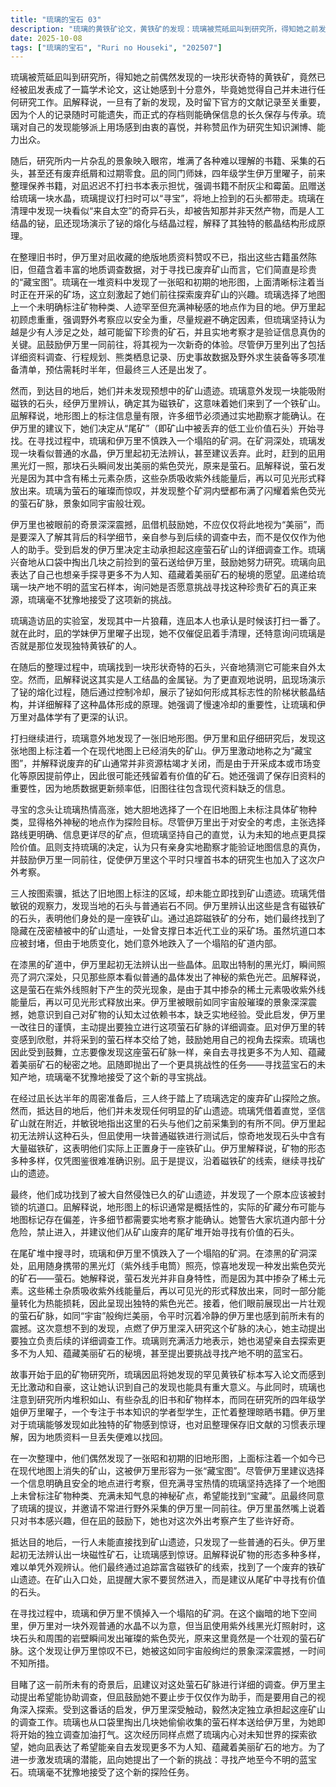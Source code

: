 ```yaml
---
title: "琉璃的宝石 03"
description: "琉璃的黄铁矿论文，黄铁矿的发现：琉璃被荒砥凪叫到研究所，得知她之前发现的一块罕见形状的黄铁矿已被凪发表成论文。琉璃对此感到意外，因为她觉得自己什么都没做。琉璃的黄铁矿论文，文献记录的重要性：荒砥凪解释说，一旦有了新发现，留下官方文献记录非常重要，因为个人记录随时可能消失，而正式留档则能确保信息的保存和传承。琉璃的黄铁矿论文，琉璃的喜悦：琉璃对自己的发现能派上用场感到非常开心，并称赞凪姐知识渊博，作为研究生非常厉害。研究所的整理与新发现，伊万里曜子的出现：琉璃发现凪的实验室杂乱无章，凪也承认需要打扫。此时，凪的学妹伊万里曜子出现，督促凪打扫，并询问琉璃是否就是发现黄铁矿的人。研究所的整理与新发现，铋晶体的演示：在打扫过程中，琉璃找到一块形状奇特的石头，认为是来自太空的。凪解释那是人工结晶的金属铋，并现场演示了铋的熔化、冷却及结晶过程，解释了骸晶结构的形成原理。研究所的整理与新发现，旧地图的宝藏线索：琉璃在打扫时发现一张旧地形图。伊万里和凪发现这张图显示了一个在新地图上已消失的矿山，伊万里称之为“藏宝图”，因为废弃矿山通常在资源枯竭前就被封闭，仍可能有矿石遗留。研究所的整理与新发现，选择探险地点：琉璃对寻宝充满热情，选择了地图上一个未标注矿物种类的神秘矿点进行探险，尽管伊万里出于安全考虑表示反对。凪则认为实地勘察才能验证信息，并鼓励伊万里一同前往。废弃矿山的探险，寻找矿山遗迹：经过一番准备（被凪要求半年），三人来到琉璃选定的地点，但并未发现明显的矿山遗迹。琉璃凭借直觉认为就在附近，并指出这里的石头与之前采到的不同。废弃矿山的探险，发现磁铁矿：凪通过磁铁测试，发现当地石头含有大量磁铁矿，表明他们其实置身于一座铁矿山。伊万里解释矿物形态多样，很难仅凭图鉴识别。凪建议沿着磁铁矿的线索寻找矿山遗迹。废弃矿山的探险，矿山内部的发现：他们最终找到了被大自然侵蚀的矿山遗迹，发现了一个本应被封住的坑道口。凪解释地图上的标识只是概括性信息，很多细节需要实地考察。她警告不要进入危险的坑道，建议从尾矿开始寻找有价值的石头。废弃矿山的探险，萤石矿脉的惊喜：在寻找尾矿时，琉璃和伊万里不慎跌入一个塌陷的矿洞。在黑暗中，凪使用黑光灯发现了一种能发出紫色荧光的矿石——萤石，解释这是因为矿物中含有稀土杂质。他们发现了一个壮观的萤石矿脉，如同“宇宙”般美丽，伊万里对此感到震撼。伊万里的成长与新挑战，伊万里的新决定：目睹壮观的萤石矿脉后，凪提议进行详细调查。伊万里主动提出协助调查，但凪鼓励她不要止步于当助手，而是要用自己的视角去探索。受此启发，伊万里决定独立承担这座矿山的调查工作。伊万里的成长与新挑战，琉璃的新目标：琉璃从口袋里拿出她收集的萤石样本送给伊万里，鼓励她加油。琉璃受到这次经历的鼓舞，向凪表示自己也想亲眼去探寻更多不为人知、能采到漂亮石头的地方。凪向琉璃提出一个新挑战：寻找产地不明的蓝宝石。"
date: 2025-10-08
tags: ["琉璃的宝石", "Ruri no Houseki", "202507"]
---
```


琉璃被荒砥凪叫到研究所，得知她之前偶然发现的一块形状奇特的黄铁矿，竟然已经被凪发表成了一篇学术论文，这让她感到十分意外，毕竟她觉得自己并未进行任何研究工作。凪解释说，一旦有了新的发现，及时留下官方的文献记录至关重要，因为个人的记录随时可能遗失，而正式的存档则能确保信息的长久保存与传承。琉璃对自己的发现能够派上用场感到由衷的喜悦，并称赞凪作为研究生知识渊博、能力出众。

随后，研究所内一片杂乱的景象映入眼帘，堆满了各种难以理解的书籍、采集的石头，甚至还有废弃纸屑和过期零食。凪的同门师妹，四年级学生伊万里曜子，前来整理保养书籍，对凪迟迟不打扫书本表示担忧，强调书籍不耐灰尘和霉菌。凪赠送给琉璃一块水晶，琉璃提议打扫时可以“寻宝”，将地上捡到的石头都带走。琉璃在清理中发现一块看似“来自太空”的奇异石头，却被告知那并非天然产物，而是人工结晶的铋，凪还现场演示了铋的熔化与结晶过程，解释了其独特的骸晶结构形成原理。

在整理旧书时，伊万里对凪收藏的绝版地质资料赞叹不已，指出这些古籍虽然陈旧，但蕴含着丰富的地质调查数据，对于寻找已废弃矿山而言，它们简直是珍贵的“藏宝图”。琉璃在一堆资料中发现了一张昭和初期的地形图，上面清晰标注着当时正在开采的矿场，这立刻激起了她们前往探索废弃矿山的兴趣。琉璃选择了地图上一个未明确标注矿物种类、人迹罕至但充满神秘感的地点作为目的地。伊万里起初顾虑重重，强调野外考察应以安全为重，尽量规避不确定因素，但琉璃坚持认为越是少有人涉足之处，越可能留下珍贵的矿石，并且实地考察才是验证信息真伪的关键。凪鼓励伊万里一同前往，将其视为一次新奇的体验。尽管伊万里列出了包括详细资料调查、行程规划、熊类栖息记录、历史事故数据及野外求生装备等多项准备清单，预估需耗时半年，但最终三人还是出发了。

然而，到达目的地后，她们并未发现预想中的矿山遗迹。琉璃意外发现一块能吸附磁铁的石头，经伊万里辨认，确定其为磁铁矿，这意味着她们来到了一个铁矿山。凪解释说，地形图上的标注信息量有限，许多细节必须通过实地勘察才能确认。在伊万里的建议下，她们决定从“尾矿”（即矿山中被丢弃的低工业价值石头）开始寻找。在寻找过程中，琉璃和伊万里不慎跌入一个塌陷的矿洞。在矿洞深处，琉璃发现一块看似普通的水晶，伊万里起初无法辨认，甚至建议丢弃。此时，赶到的凪用黑光灯一照，那块石头瞬间发出美丽的紫色荧光，原来是萤石。凪解释说，萤石发光是因为其中含有稀土元素杂质，这些杂质吸收紫外线能量后，再以可见光形式释放出来。琉璃为萤石的璀璨而惊叹，并发现整个矿洞内壁都布满了闪耀着紫色荧光的萤石矿脉，景象如同宇宙般壮观。

伊万里也被眼前的奇景深深震撼，凪借机鼓励她，不应仅仅将此地视为“美丽”，而是要深入了解其背后的科学细节，亲自参与到后续的调查中去，而不是仅仅作为他人的助手。受到启发的伊万里决定主动承担起这座萤石矿山的详细调查工作。琉璃兴奋地从口袋中掏出几块之前捡到的萤石送给伊万里，鼓励她努力研究。琉璃向凪表达了自己也想亲手探寻更多不为人知、蕴藏着美丽矿石的秘境的愿望。凪递给琉璃一块产地不明的蓝宝石样本，询问她是否愿意挑战寻找这种珍贵矿石的真正来源，琉璃毫不犹豫地接受了这项新的挑战。

琉璃造访凪的实验室，发现其中一片狼藉，连凪本人也承认是时候该打扫一番了。就在此时，凪的学妹伊万里曜子出现，她不仅催促凪着手清理，还特意询问琉璃是否就是那位发现独特黄铁矿的人。

在随后的整理过程中，琉璃找到一块形状奇特的石头，兴奋地猜测它可能来自外太空。然而，凪解释说这其实是人工结晶的金属铋。为了更直观地说明，凪现场演示了铋的熔化过程，随后通过控制冷却，展示了铋如何形成其标志性的阶梯状骸晶结构，并详细解释了这种晶体形成的原理。她强调了慢速冷却的重要性，让琉璃和伊万里对晶体学有了更深的认识。

打扫继续进行，琉璃意外地发现了一张旧地形图。伊万里和凪仔细研究后，发现这张地图上标注着一个在现代地图上已经消失的矿山。伊万里激动地称之为“藏宝图”，并解释说废弃的矿山通常并非资源枯竭才关闭，而是由于开采成本或市场变化等原因提前停止，因此很可能还残留着有价值的矿石。她还强调了保存旧资料的重要性，因为地质数据更新频率低，旧图往往包含现代资料缺乏的信息。

寻宝的念头让琉璃热情高涨，她大胆地选择了一个在旧地图上未标注具体矿物种类，显得格外神秘的地点作为探险目标。尽管伊万里出于对安全的考虑，主张选择路线更明确、信息更详尽的矿点，但琉璃坚持自己的直觉，认为未知的地点更具探险价值。凪则支持琉璃的决定，认为只有亲身实地勘察才能验证地图信息的真伪，并鼓励伊万里一同前往，促使伊万里这个平时只埋首书本的研究生也加入了这次户外考察。

三人按图索骥，抵达了旧地图上标注的区域，却未能立即找到矿山遗迹。琉璃凭借敏锐的观察力，发现当地的石头与普通岩石不同。伊万里辨认出这些是含有磁铁矿的石头，表明他们身处的是一座铁矿山。通过追踪磁铁矿的分布，她们最终找到了隐藏在茂密植被中的矿山遗址，一处曾支撑日本近代工业的采矿场。虽然坑道口本应被封堵，但由于地质变化，她们意外地跌入了一个塌陷的矿道内部。

在漆黑的矿道中，伊万里起初无法辨认出一些晶体。凪取出特制的黑光灯，瞬间照亮了洞穴深处，只见那些原本看似普通的晶体发出了神秘的紫色光芒。凪解释说，这是萤石在紫外线照射下产生的荧光现象，是由于其中掺杂的稀土元素吸收紫外线能量后，再以可见光形式释放出来。伊万里被眼前如同宇宙般璀璨的景象深深震撼，她意识到自己对矿物的认知太过依赖书本，缺乏实地经验。受此启发，伊万里一改往日的谨慎，主动提出要独立进行这项萤石矿脉的详细调查。凪对伊万里的转变感到欣慰，并将采到的萤石样本交给了她，鼓励她用自己的视角去探索。琉璃也因此受到鼓舞，立志要像发现这座萤石矿脉一样，亲自去寻找更多不为人知、蕴藏着美丽矿石的秘密之地。凪随即抛出了一个更具挑战性的任务——寻找蓝宝石的未知产地，琉璃毫不犹豫地接受了这个新的寻宝挑战。

在经过凪长达半年的周密准备后，三人终于踏上了琉璃选定的废弃矿山探险之旅。然而，抵达目的地后，他们并未发现任何明显的矿山遗迹。琉璃凭借着直觉，坚信矿山就在附近，并敏锐地指出这里的石头与他们之前采集到的有所不同。伊万里起初无法辨认这种石头，但凪使用一块普通磁铁进行测试后，惊奇地发现石头中含有大量磁铁矿，这表明他们实际上正置身于一座铁矿山。伊万里解释说，矿物的形态多种多样，仅凭图鉴很难准确识别。凪于是提议，沿着磁铁矿的线索，继续寻找矿山的遗迹。

最终，他们成功找到了被大自然侵蚀已久的矿山遗迹，并发现了一个原本应该被封锁的坑道口。凪解释说，地形图上的标识通常是概括性的，实际的矿藏分布可能与地图标记存在偏差，许多细节都需要实地考察才能确认。她警告大家坑道内部十分危险，禁止进入，并建议他们从矿山废弃的尾矿堆开始寻找有价值的石头。

在尾矿堆中搜寻时，琉璃和伊万里不慎跌入了一个塌陷的矿洞。在漆黑的矿洞深处，凪用随身携带的黑光灯（紫外线手电筒）照亮，惊喜地发现一种发出紫色荧光的矿石——萤石。她解释说，萤石发光并非自身特性，而是因为其中掺杂了稀土元素。这些稀土杂质吸收紫外线能量后，再以可见光的形式释放出来，同时一部分能量转化为热能损耗，因此呈现出独特的紫色光芒。接着，他们眼前展现出一片壮观的萤石矿脉，如同“宇宙”般绚烂美丽，令平时沉着冷静的伊万里也感到前所未有的震撼。这次意想不到的发现，点燃了伊万里深入研究这个矿脉的决心，她主动提出要独立负责后续的详细调查工作。琉璃则充满活力地表示，她也渴望亲自去探索更多不为人知、蕴藏美丽矿石的秘境，甚至提出要挑战寻找产地不明的蓝宝石。

故事开始于凪的矿物研究所，琉璃因凪将她发现的罕见黄铁矿标本写入论文而感到无比激动和自豪，这让她认识到自己的发现也能具有重大意义。与此同时，琉璃也注意到研究所内堆积如山、有些杂乱的旧书和矿物样本，而同在研究所的四年级学姐伊万里曜子，一个专注于书本知识的学者型学生，正忙着整理晾晒书籍。伊万里对于琉璃能够发现如此独特的矿物感到惊讶，也对凪整理保存旧文献的习惯表示理解，因为地质资料一旦丢失便难以找回。

在一次整理中，他们偶然发现了一张昭和初期的旧地形图，上面标注着一个如今已在现代地图上消失的矿山，这被伊万里形容为一张“藏宝图”。尽管伊万里建议选择一个信息明确且安全的地点进行考察，但充满寻宝热情的琉璃坚持选择了一个地图上未曾标注矿物种类、充满未知气息的神秘矿点，希望能找到“宝藏”。凪最终同意了琉璃的提议，并邀请不常进行野外采集的伊万里一同前往。伊万里虽然嘴上说着只对书本感兴趣，但在凪的鼓励下，她也对这次外出考察产生了些许好奇。

抵达目的地后，一行人未能直接找到矿山遗迹，只发现了一些普通的石头。伊万里起初无法辨认出一块磁性矿石，让琉璃感到惊讶。凪解释说矿物的形态多种多样，难以单凭外观辨认。他们最终通过追踪富含磁铁矿的线索，找到了一个废弃的铁矿山遗迹。在矿山入口处，凪提醒大家不要贸然进入，而是建议从尾矿中寻找有价值的石头。

在寻找过程中，琉璃和伊万里不慎掉入一个塌陷的矿洞。在这个幽暗的地下空间里，伊万里对一块外观普通的水晶不以为意，但当凪使用紫外线黑光灯照射时，这块石头和周围的岩壁瞬间发出璀璨的紫色荧光，原来这里竟然是一个壮观的萤石矿脉。这个发现让伊万里惊叹不已，她被这如同宇宙般绚烂的景象深深震撼，一时间不知所措。

目睹了这一前所未有的奇景后，凪建议对这处萤石矿脉进行详细的调查。伊万里主动提出希望能协助调查，但凪鼓励她不要止步于仅仅作为助手，而是要用自己的视角深入探索。受到这番话的启发，伊万里深受触动，毅然决定独立承担起这座矿山的调查工作。琉璃也从口袋里掏出几块她偷偷收集的萤石样本送给伊万里，为她即将开始的独立调查加油打气。这次经历同样点燃了琉璃内心对未知世界的探索欲望，她向凪表达了希望能亲自去发现更多不为人知、蕴藏着美丽矿石的地方。为了进一步激发琉璃的潜能，凪向她提出了一个新的挑战：寻找产地至今不明的蓝宝石。琉璃毫不犹豫地接受了这个新的探险任务。